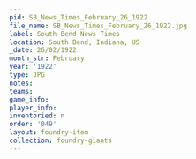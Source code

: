 ```yaml
---
pid: SB_News_Times_February_26_1922
file_name: SB_News_Times_February_26_1922.jpg
label: South Bend News Times
location: South Bend, Indiana, US
_date: 26/02/1922
month_str: February
year: '1922'
type: JPG
notes: 
teams: 
game_info: 
player_info: 
inventoried: n
order: '049'
layout: foundry-item
collection: foundry-giants
---
```

